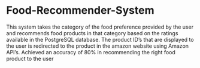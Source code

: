 # Food-Recommender-System
This system takes the category of the food preference provided by the user and recommends food products in that category based on the ratings available in the PostgreSQL database. The product ID’s that are displayed to the user is redirected to the product in the amazon website using Amazon API’s. Achieved an accuracy of 80% in recommending the right food product to the user
